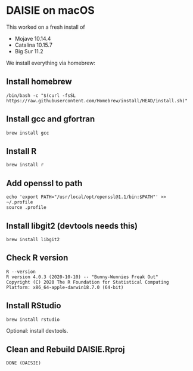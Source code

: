 # DAISIE on macOS

This worked on a fresh install of 
* Mojave 10.14.4
* Catalina 10.15.7
* Big Sur 11.2

We install everything via homebrew:

## Install homebrew
```
/bin/bash -c "$(curl -fsSL https://raw.githubusercontent.com/Homebrew/install/HEAD/install.sh)"
```

## Install gcc and gfortran
```
brew install gcc
```

## Install R
```
brew install r
```

## Add openssl to path
```
echo 'export PATH="/usr/local/opt/openssl@1.1/bin:$PATH"' >> ~/.profile
source .profile
```

## Install libgit2 (devtools needs this)

```
brew install libgit2
```

## Check R version

```
R --version 
R version 4.0.3 (2020-10-10) -- "Bunny-Wunnies Freak Out"
Copyright (C) 2020 The R Foundation for Statistical Computing
Platform: x86_64-apple-darwin18.7.0 (64-bit)
```

## Install RStudio
```
brew install rstudio
```
Optional: install devtools.


## Clean and Rebuild DAISIE.Rproj
```
DONE (DAISIE)
```
